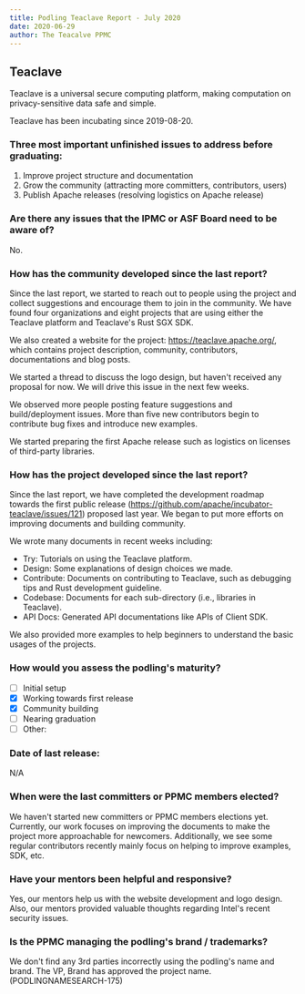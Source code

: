 ```yaml
---
title: Podling Teaclave Report - July 2020
date: 2020-06-29
author: The Teacalve PPMC
---
```


## Teaclave

Teaclave is a universal secure computing platform, making computation
on privacy-sensitive data safe and simple.

Teaclave has been incubating since 2019-08-20.

### Three most important unfinished issues to address before graduating:

 1. Improve project structure and documentation
 2. Grow the community (attracting more committers, contributors, users)
 3. Publish Apache releases (resolving logistics on Apache release)

### Are there any issues that the IPMC or ASF Board need to be aware of?

No.

### How has the community developed since the last report?

Since the last report, we started to reach out to people using the
project and collect suggestions and encourage them to join in the
community. We have found four organizations and eight projects that
are using either the Teaclave platform and Teaclave's Rust SGX SDK.

We also created a website for the project:
https://teaclave.apache.org/, which contains project description,
community, contributors, documentations and blog posts.

We started a thread to discuss the logo design, but haven't received
any proposal for now. We will drive this issue in the next few weeks.

We observed more people posting feature suggestions and
build/deployment issues. More than five new contributors begin to
contribute bug fixes and introduce new examples.

We started preparing the first Apache release such as logistics on
licenses of third-party libraries.

### How has the project developed since the last report?

Since the last report, we have completed the development roadmap
towards the first public release
(https://github.com/apache/incubator-teaclave/issues/121) proposed
last year. We began to put more efforts on improving documents and
building community.

We wrote many documents in recent weeks including:

 - Try: Tutorials on using the Teaclave platform.
 - Design: Some explanations of design choices we made.
 - Contribute: Documents on contributing to Teaclave, such as
debugging tips and Rust development guideline.
 - Codebase: Documents for each sub-directory (i.e., libraries in Teaclave).
 - API Docs: Generated API documentations like APIs of Client SDK.

We also provided more examples to help beginners to understand the
basic usages of the projects.

### How would you assess the podling's maturity?

 - [ ] Initial setup
 - [x] Working towards first release
 - [x] Community building
 - [ ] Nearing graduation
 - [ ] Other:

### Date of last release:

N/A

### When were the last committers or PPMC members elected?

We haven't started new committers or PPMC members elections yet.
Currently, our work focuses on improving the documents to make the
project more approachable for newcomers. Additionally, we see some
regular contributors recently mainly focus on helping to improve
examples, SDK, etc.

### Have your mentors been helpful and responsive?

Yes, our mentors help us with the website development and logo design.
Also, our mentors provided valuable thoughts regarding Intel's recent
security issues.

### Is the PPMC managing the podling's brand / trademarks?

We don't find any 3rd parties incorrectly using the podling's name and
brand. The VP, Brand has approved the project name.
(PODLINGNAMESEARCH-175)
